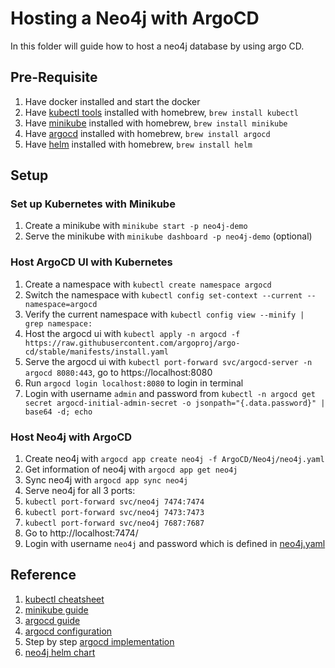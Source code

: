 # Hosting a Neo4j with ArgoCD
In this folder will guide how to host a neo4j database by using argo CD.

## Pre-Requisite
1. Have docker installed and start the docker
1. Have [kubectl tools](https://kubernetes.io/docs/tasks/tools/install-kubectl-macos/#install-with-homebrew-on-macos) installed with homebrew, `brew install kubectl`
1. Have [minikube](https://formulae.brew.sh/formula/minikube) installed with homebrew, `brew install minikube`
1. Have [argocd](https://formulae.brew.sh/formula/argocd) installed with homebrew, `brew install argocd`
1. Have [helm](https://helm.sh/docs/intro/install/) installed with homebrew, `brew install helm`

## Setup
### Set up Kubernetes with Minikube
1. Create a minikube with `minikube start -p neo4j-demo`
1. Serve the minikube with `minikube dashboard -p neo4j-demo` (optional)

### Host ArgoCD UI with Kubernetes
1. Create a namespace with `kubectl create namespace argocd`
1. Switch the namespace with `kubectl config set-context --current --namespace=argocd`
1. Verify the current namespace with `kubectl config view --minify | grep namespace:`
1. Host the argocd ui with `kubectl apply -n argocd -f https://raw.githubusercontent.com/argoproj/argo-cd/stable/manifests/install.yaml`
1. Serve the argocd ui with `kubectl port-forward svc/argocd-server -n argocd 8080:443`, go to https://localhost:8080
1. Run `argocd login localhost:8080` to login in terminal
1. Login with username `admin` and password from `kubectl -n argocd get secret argocd-initial-admin-secret -o jsonpath="{.data.password}" | base64 -d; echo`

### Host Neo4j with ArgoCD
1. Create neo4j with `argocd app create neo4j -f ArgoCD/Neo4j/neo4j.yaml`
1. Get information of neo4j with `argocd app get neo4j`
1. Sync neo4j with `argocd app sync neo4j`
1. Serve neo4j for all 3 ports:
  1. `kubectl port-forward svc/neo4j 7474:7474`
  1. `kubectl port-forward svc/neo4j 7473:7473`
  1. `kubectl port-forward svc/neo4j 7687:7687`
1. Go to http://localhost:7474/ 
1. Login with username `neo4j` and password which is defined in [neo4j.yaml](/ArgoCD/Neo4j/neo4j.yaml)

## Reference
1. [kubectl cheatsheet](https://kubernetes.io/docs/reference/kubectl/cheatsheet/)
1. [minikube guide](https://minikube.sigs.k8s.io/docs/start/)
1. [argocd guide](https://argo-cd.readthedocs.io/en/stable/getting_started/)
1. [argocd configuration](https://argo-cd.readthedocs.io/en/stable/operator-manual/declarative-setup/)
1. Step by step [argocd implementation](https://www.digitalocean.com/community/tutorials/how-to-deploy-to-kubernetes-using-argo-cd-and-gitops)
1. [neo4j helm chart](https://github.com/neo4j/helm-charts)
